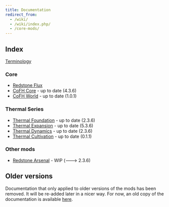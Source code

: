 ```yaml
---
title: Documentation
redirect_from:
  - /wiki/
  - /wiki/index.php/
  - /core-mods/
---
```


Index
-----

[Terminology](/docs/terminology/)

### Core
* [Redstone Flux](/docs/redstone-flux/)
* [CoFH Core](/docs/cofh-core/) - <span class="uk-text-small uk-text-success">up to date (4.3.6)</span>
* [CoFH World](/docs/cofh-world/) - <span class="uk-text-small uk-text-success">up to date (1.0.1)</span>

### Thermal Series
* [Thermal Foundation](/docs/thermal-foundation/) - <span class="uk-text-small uk-text-success">up to date (2.3.6)</span>
* [Thermal Expansion](/docs/thermal-expansion/) - <span class="uk-text-small uk-text-success">up to date (5.3.6)</span>
* [Thermal Dynamics](/docs/thermal-dynamics/) - <span class="uk-text-small uk-text-success">up to date (2.3.6)</span>
* [Thermal Cultivation](/docs/thermal-cultivation/) - <span class="uk-text-small uk-text-success">up to date (0.1.1)</span>

### Other mods
* [Redstone Arsenal](/docs/redstone-arsenal/) - <span class="uk-text-small uk-text-warning">WIP (🡒 2.3.6)</span>


Older versions
--------------

Documentation that only applied to older versions of the mods has been removed.
It will be re-added later in a nicer way. For now, an old copy of the
documentation is available [here](https://oldcofh.github.io/docs/).
